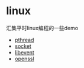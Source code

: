 # linux
汇集平时linux编程的一些demo

- [pthread](https://github.com/coomy/linux/tree/master/pthread)
- [socket](https://github.com/coomy/linux/tree/master/socket)
- [libevent](https://github.com/coomy/linux/tree/master/libevent)
- [openssl](https://github.com/coomy/linux/tree/master/openssl)
